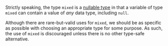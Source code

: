 Strictly speaking, the type `mixed` is a [nullable type](nullable-types.md) in that a variable of type `mixed` can contain a value of *any* data
type, including `null`.

Although there are rare-but-valid uses for `mixed`, we should be as specific as possible with choosing an appropriate type for some purpose. As
such, the use of `mixed` is discouraged unless there is no other type-safe alternative.
